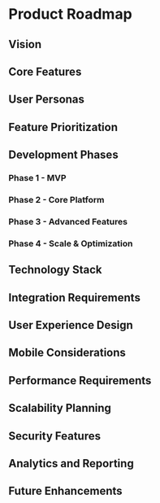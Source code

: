 # Product Roadmap

## Vision

## Core Features

## User Personas

## Feature Prioritization

## Development Phases

### Phase 1 - MVP

### Phase 2 - Core Platform

### Phase 3 - Advanced Features

### Phase 4 - Scale & Optimization

## Technology Stack

## Integration Requirements

## User Experience Design

## Mobile Considerations

## Performance Requirements

## Scalability Planning

## Security Features

## Analytics and Reporting

## Future Enhancements
